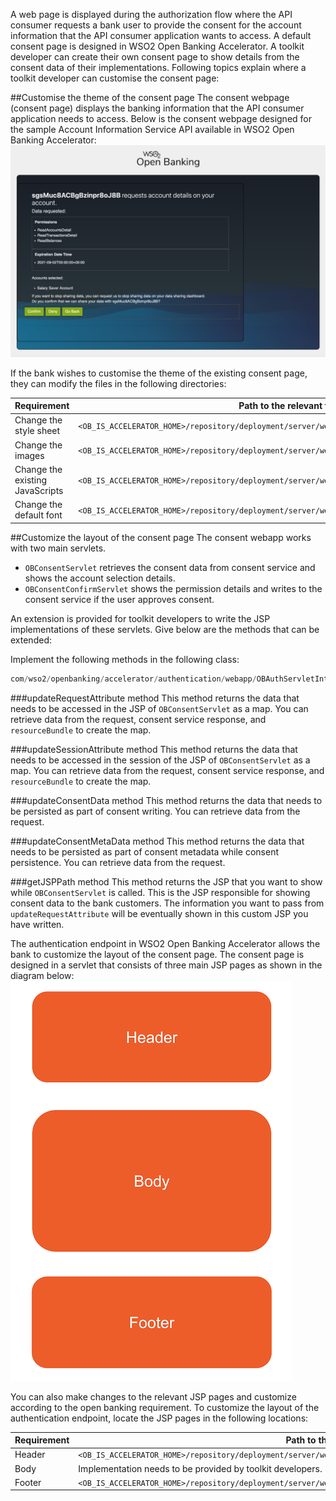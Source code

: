 A web page is displayed during the authorization flow where the API consumer requests a bank user to provide the consent 
for the account information that the API consumer application wants to access. A default consent page is designed in WSO2 
Open Banking Accelerator. A toolkit developer can create their own consent page to show details from the consent data of 
their implementations. Following topics explain where a toolkit developer can customise the consent page:

##Customise the theme of the consent page
The consent webpage (consent page) displays the banking information that the API consumer application needs to access. 
Below is the consent webpage designed for the sample Account Information Service API available in WSO2 Open Banking Accelerator:
![consent-webpage](../assets/img/develop/customizing-consent-page/information-in-the-consent-page.png)

If the bank wishes to customise the theme of the existing consent page, they can modify the files in the following 
directories: 

| Requirement | Path to the relevant file |
|---------|---------    |
|Change the style sheet|`<OB_IS_ACCELERATOR_HOME>/repository/deployment/server/webapps/ob#authenticationendpoint/css`|
|Change the images|`<OB_IS_ACCELERATOR_HOME>/repository/deployment/server/webapps/ob#authenticationendpoint/images`|
|Change the existing JavaScripts|`<OB_IS_ACCELERATOR_HOME>/repository/deployment/server/webapps/ob#authenticationendpoint/js`|
|Change the default font|`<OB_IS_ACCELERATOR_HOME>/repository/deployment/server/webapps/ob#authenticationendpoint/fonts`|

##Customize the layout of the consent page
The consent webapp works with two main servlets. 

- `OBConsentServlet` retrieves the consent data from consent service and shows the account selection details. 
- `OBConsentConfirmServlet` shows the permission details and writes to the consent service if the user approves consent. 

An extension is provided for toolkit developers to write the JSP implementations of these servlets. Give below are the 
methods that can be extended:

Implement the following methods in the following class:
```java
com/wso2/openbanking/accelerator/authentication/webapp/OBAuthServletInterface.java
```

###updateRequestAttribute method 
This method returns the data that needs to be accessed in the JSP of `OBConsentServlet` as a map. You can retrieve data 
from the request, consent service response, and `resourceBundle` to create the map.

###updateSessionAttribute method
This method returns the data that needs to be accessed in the session of the JSP of `OBConsentServlet` as a map. You can 
retrieve data from the request, consent service response, and `resourceBundle` to create the map.

###updateConsentData method
This method returns the data that needs to be persisted as part of consent writing. You can retrieve data from the request.

###updateConsentMetaData method 
This method returns the data that needs to be persisted as part of consent metadata while consent persistence. You can 
retrieve data from the request.

###getJSPPath method
This method returns the JSP that you want to show while `OBConsentServlet` is called. This is the JSP responsible for 
showing consent data to the bank customers. The information you want to pass from `updateRequestAttribute` will be eventually 
shown in this custom JSP you have written. 

The authentication endpoint in WSO2 Open Banking Accelerator allows the bank to customize the layout of the consent page. 
The consent page is designed in a servlet that consists of three main JSP pages as shown in the diagram below: ![consent-page-structure](../assets/img/develop/customizing-consent-page/consent-page-structure.png)

You can also make changes to the relevant JSP pages and customize according to the open banking requirement. To customize 
the layout of the authentication endpoint, locate the JSP pages in the following locations:

| Requirement | Path to the relevant file |
|---------|---------    |
|Header|`<OB_IS_ACCELERATOR_HOME>/repository/deployment/server/webapps/ob#authenticationendpoint/includes/consent_top.jsp`|
|Body|Implementation needs to be provided by toolkit developers.|
|Footer|`<OB_IS_ACCELERATOR_HOME>/repository/deployment/server/webapps/ob#authenticationendpoint/includes/consent_bottom.jsp`|
